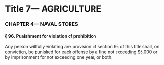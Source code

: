 
# Title 7— AGRICULTURE
### CHAPTER 4— NAVAL STORES
#### § 96. Punishment for violation of prohibition

Any person willfully violating any provision of section 95 of this title shall, on conviction, be punished for each offense by a fine not exceeding $5,000 or by imprisonment for not exceeding one year, or both.
